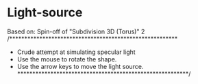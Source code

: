 # Light-source
Based on: Spin-off of "Subdivision 3D (Torus)" 2
/********************************************************
 *  Crude attempt at simulating specular light
 *  Use the mouse to rotate the shape.
 *  Use the arrow keys to move the light source.
*********************************************************/